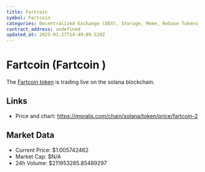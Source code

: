 ```yaml
---
title: Fartcoin 
symbol: Fartcoin 
categories: Decentralized Exchange (DEX), Storage, Meme, Rebase Tokens, Stablecoins, Prediction Markets, Gaming (GameFi), Telegram Bots, NFT Marketplace, Artificial Intelligence (AI), Pump.fun
contract_address: undefined
updated_at: 2025-01-27T14:49:09.520Z
---
```


# Fartcoin  (Fartcoin )
The [Fartcoin  token](https://moralis.com/chain/solana/token/price/fartcoin-2) is trading live on the solana blockchain.

## Links
- Price and chart: https://moralis.com/chain/solana/token/price/fartcoin-2

## Market Data
- Current Price: $1.005742462
- Market Cap: $N/A
- 24h Volume: $211953285.85489297
